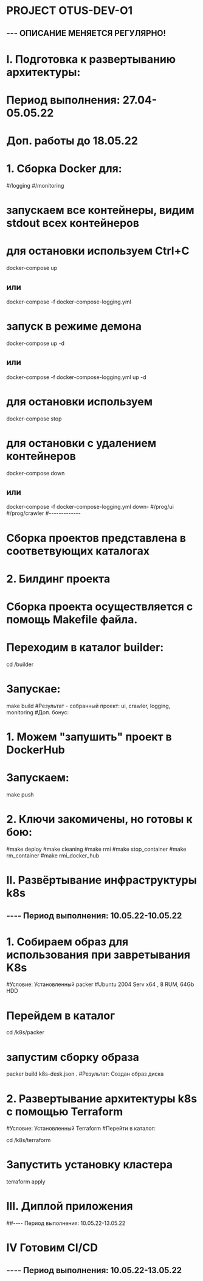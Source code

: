 # PROJECT OTUS-DEV-O1

## --- ОПИСАНИЕ МЕНЯЕТСЯ РЕГУЛЯРНО!



# I. Подготовка к развертыванию архитектуры:
# Период выполнения: 27.04-05.05.22
# Доп. работы до 18.05.22

# 1. Сборка Docker для:
#/logging 
#/monitoring
# запускаем все контейнеры, видим stdout всех контейнеров
# для остановки используем Ctrl+C
docker-compose up
## или
docker-compose -f docker-compose-logging.yml
# запуск в режиме демона
docker-compose up -d
## или
docker-compose -f docker-compose-logging.yml up -d
# для остановки используем
docker-compose stop
# для остановки с удалением контейнеров
docker-compose down
## или
docker-compose -f docker-compose-logging.yml down-
#/prog/ui
#/prog/crawler
#-------------
# Сборка проектов представлена в соответвующих каталогах

# 2. Билдинг проекта
# Сборка проекта осуществляется с помощь Makefile файла.
# Переходим в каталог builder:
cd /builder
# Запускае:
make build
#Результат - собранный проект: ui, crawler, logging, monitoring
#Доп. бонус:
# 1. Можем "запушить" проект в DockerHub 
# Запускаем:
make push

# 2. Ключи закомичены, но готовы к бою:

#make deploy
#make cleaning
#make rmi
#make stop_container
#make rm_container
#make rmi_docker_hub

# II. Развёртывание инфраструктуры k8s
## ---- Период выполнения: 10.05.22-10.05.22
# 1. Собираем образ для использования при завретывания K8s

#Условие: Установленный packer
#Ubuntu 2004 Serv x64 , 8 RUM, 64Gb HDD

# Перейдем в каталог 
cd /k8s/packer
# запустим сборку образа
packer build k8s-desk.json .
#Результат: Создан образ диска

# 2. Развертывание архитектуры k8s c помощью Terraform
#Условие: Установленный Terraform
#Перейти в каталог:

cd /k8s/terraform

# Запустить установку кластера

terraform apply

# III. Диплой приложения

##---- Период выполнения: 10.05.22-13.05.22

# IV Готовим CI/CD
## ---- Период выполнения: 10.05.22-13.05.22
